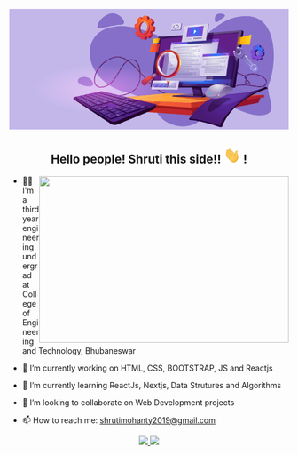 <p align="center">
  <img src="./header.png">
  </p>

<h2 align="center"> Hello people! Shruti this side!! <img src="https://raw.githubusercontent.com/ABSphreak/ABSphreak/master/gifs/Hi.gif" width="30px"> ! </h2>

<img align="right" src="https://media.istockphoto.com/vectors/working-at-home-vector-flat-style-illustration-online-career-space-vector-id1241710244?k=20&m=1241710244&s=612x612&w=0&h=RqGpgs6pK0cC7C-P70rgtf0iPFaQLTfa0X3eNJiYRCs=" width="450" height="300">


- 👩‍🎓 I'm a third year engineering undergrad at College of Engineering and Technology, Bhubaneswar

- 🔭 I’m currently working on HTML, CSS, BOOTSTRAP, JS and Reactjs

- 🌱 I’m currently learning ReactJs, Nextjs, Data Strutures and Algorithms

- 👯 I’m looking to collaborate on Web Development projects

- 📫 How to reach me: shrutimohanty2019@gmail.com 

<p align="center">
<a href="https://github.com/shruti0419">
  <img height="160em" src="https://github-readme-stats.vercel.app/api?username=shruti0419&show_icons=true&theme=dark&include_all_commits=true&count_private=true"/>
  <img height="160em" src="https://github-readme-streak-stats.herokuapp.com/?user=shruti0419&theme=dark"/>
</a>
</p>

